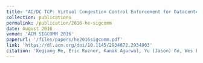 ```yaml
---
title: "AC/DC TCP: Virtual Congestion Control Enforcement for Datacenter Networks"
collection: publications
permalink: /publication/2016-he-sigcomm
date: August 2016
venue: 'ACM SIGCOMM 2016'
paperurl: '/files/papers/he2016sigcomm.pdf'
link: 'https://dl.acm.org/doi/10.1145/2934872.2934903'
citation: 'Keqiang He, Eric Rozner, Kanak Agarwal, Yu (Jason) Gu, Wes Felter, John Carter, Aditya Akella'
---
```

